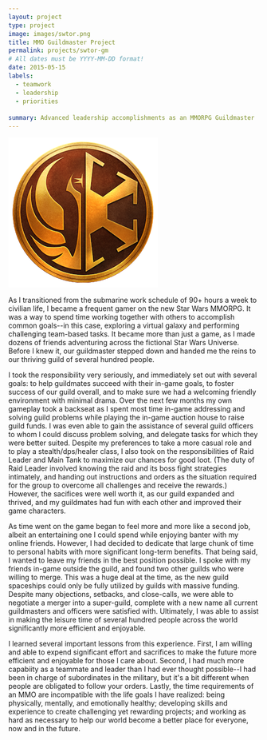 ```yaml
---
layout: project
type: project
image: images/swtor.png
title: MMO Guildmaster Project
permalink: projects/swtor-gm
# All dates must be YYYY-MM-DD format!
date: 2015-05-15
labels:
  - teamwork
  - leadership
  - priorities
  
summary: Advanced leadership accomplishments as an MMORPG Guildmaster
---
```


<img class="ui medium right floated rounded image" src="../images/swtor.png">

As I transitioned from the submarine work schedule of 90+ hours a week to civilian life, I became a frequent gamer on the new Star Wars MMORPG.  It was a way to spend time working together with others to accomplish common goals--in this case, exploring a virtual galaxy  and performing challenging team-based tasks.  It became more than just a game, as I made dozens of friends adventuring across the fictional Star Wars Universe.  Before I knew it, our guildmaster stepped down and handed me the reins to our thriving guild of several hundred people.

I took the responsibility very seriously, and immediately set out with several goals: to help guildmates succeed with their in-game goals, to foster success of our guild overall, and to make sure we had a welcoming friendly environment with minimal drama.  Over the next few months my own gameplay took a backseat as I spent most time in-game addressing and solving guild problems while playing the in-game auction house to raise guild funds. I was even able to gain the assistance of several guild officers to whom I could discuss problem solving, and delegate tasks for which they were better suited.  Despite my preferences to take a more casual role and to play a stealth/dps/healer class, I also took on the responsibilities of Raid Leader and Main Tank to maximize our chances for good loot. (The duty of Raid Leader involved knowing the raid and its boss fight strategies intimately, and handing out instructions and orders as the situation required for the group to overcome all challenges and receive the rewards.)  However, the sacifices were well worth it, as our guild expanded and thrived, and my guildmates had fun with each other and improved their game characters.

As time went on the game began to feel more and more like a second job, albeit an entertaining one I could spend while enjoying banter with my online friends.  However, I had decided to dedicate that large chunk of time to personal habits with more significant long-term benefits.  That being said, I wanted to leave my friends in the best position possible.  I spoke with my friends in-game outside the guild, and found two other guilds who were willing to merge.  This was a huge deal at the time, as the new guild spaceships could only be fully utilized by guilds with massive funding.  Despite many objections, setbacks, and close-calls, we were able to negotiate a merger into a super-guild, complete with a new name all current guildmasters and officers were satisfied with.  Ultimately, I was able to assist in making the leisure time of several hundred people across the world significantly more efficient and enjoyable.

I learned several important lessons from this experience.  First, I am willing and able to expend significant effort and sacrifices to make the future more efficient and enjoyable for those I care about.  Second, I had much more capabiity as a teammate and leader than I had ever thought possible--I had been in charge of subordinates in the military, but it's a bit different when people are obligated to follow your orders.  Lastly, the time requirements of an MMO are incompatible with the life goals I have realized: being physically, mentally, and emotionally healthy; developing skills and experience to create challenging yet rewarding projects; and working as hard as necessary to help our world become a better place for everyone, now and in the future.
